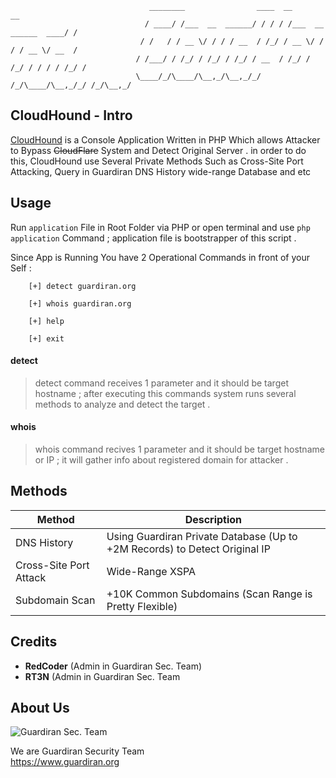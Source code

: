 
                                   ________                ____  __                      __
                                  / ____/ /___  __  ______/ / / / /___  __  ______  ____/ /
                                 / /   / / __ \/ / / / __  / /_/ / __ \/ / / / __ \/ __  / 
                                / /___/ / /_/ / /_/ / /_/ / __  / /_/ / /_/ / / / / /_/ /  
                                \____/_/\____/\__,_/\__,_/_/ /_/\____/\__,_/_/ /_/\__,_/   
                                                                                           
## CloudHound - Intro

[CloudHound][1] is a Console Application Written in PHP Which allows Attacker to Bypass ~~CloudFlare~~ System and Detect Original Server .
in order to do this, CloudHound use Several Private Methods Such as Cross-Site Port Attacking, Query in Guardiran DNS History wide-range Database and etc


## Usage

Run `application` File in Root Folder via PHP or open terminal and use `php application` Command ; application file is bootstrapper of this script .

Since App is Running You have 2 Operational Commands in front of your Self :


        [+] detect guardiran.org

        [+] whois guardiran.org

        [+] help

        [+] exit


#### detect
> detect command receives 1 parameter and it should be target hostname ;
> after executing this commands system runs several methods to analyze and detect the target .

#### whois
> whois command recives 1 parameter and it should be target hostname or IP ;
> it will gather info about registered domain for attacker .

## Methods

| Method | Description |
| ------ | ----------- |
| DNS History   | Using Guardiran Private Database (Up to +2M Records) to Detect Original IP |
| Cross-Site Port Attack    | Wide-Range XSPA |
| Subdomain Scan    | +10K Common Subdomains (Scan Range is Pretty Flexible) |

## Credits

* **RedCoder** (Admin in Guardiran Sec. Team)
* **RT3N** (Admin in Guardiran Sec. Team

## About Us

<div><img src="https://guardiran.org/uploads/logo.png" alt="Guardiran Sec. Team" /></div>

We are Guardiran Security Team
\
https://www.guardiran.org 

[1]: https://github.com/guardiran/cloudhound
